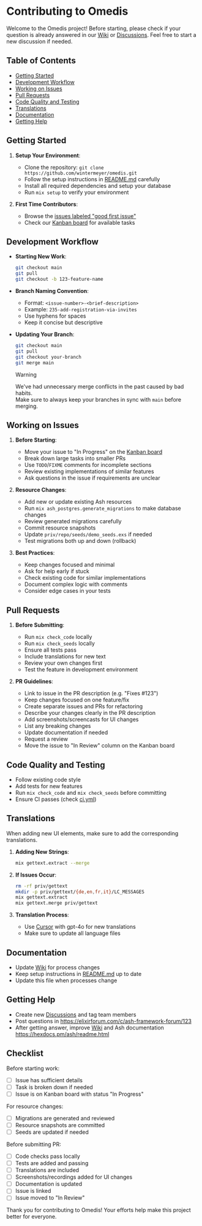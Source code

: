 # Contributing to Omedis

Welcome to the Omedis project! Before starting, please check if your question is already answered in our [Wiki](https://github.com/wintermeyer/omedis/wiki) or [Discussions](https://github.com/wintermeyer/omedis/discussions). Feel free to start a new discussion if needed.

## Table of Contents

- [Getting Started](#getting-started)
- [Development Workflow](#development-workflow)
- [Working on Issues](#working-on-issues)
- [Pull Requests](#pull-requests)
- [Code Quality and Testing](#code-quality-and-testing)
- [Translations](#translations)
- [Documentation](#documentation)
- [Getting Help](#getting-help)

## Getting Started

1. **Setup Your Environment**:
   - Clone the repository: `git clone https://github.com/wintermeyer/omedis.git`
   - Follow the setup instructions in [README.md](README.md) carefully
   - Install all required dependencies and setup your database
   - Run `mix setup` to verify your environment

2. **First Time Contributors**:
   - Browse the [issues labeled "good first issue"](https://github.com/wintermeyer/omedis/issues?q=is%3Aissue+is%3Aopen+label%3A%22good+first+issue%22)
   - Check our [Kanban board](https://github.com/users/wintermeyer/projects/1) for available tasks

## Development Workflow

- **Starting New Work**:
   ```bash
   git checkout main
   git pull
   git checkout -b 123-feature-name
   ```

- **Branch Naming Convention**:
   - Format: `<issue-number>-<brief-description>`
   - Example: `235-add-registration-via-invites`
   - Use hyphens for spaces
   - Keep it concise but descriptive

- **Updating Your Branch**:
   ```bash
   git checkout main
   git pull
   git checkout your-branch
   git merge main
   ```

   > [!WARNING]
   > We've had unnecessary merge conflicts in the past caused by bad habits.  
   > Make sure to always keep your branches in sync with `main` before merging.

## Working on Issues

1. **Before Starting**:
   - Move your issue to "In Progress" on the [Kanban board](https://github.com/users/wintermeyer/projects/1)
   - Break down large tasks into smaller PRs
   - Use `TODO`/`FIXME` comments for incomplete sections
   - Review existing implementations of similar features
   - Ask questions in the issue if requirements are unclear

2. **Resource Changes**:
   - Add new or update existing Ash resources
   - Run `mix ash_postgres.generate_migrations` to make database changes
   - Review generated migrations carefully
   - Commit resource snapshots
   - Update `priv/repo/seeds/demo_seeds.exs` if needed
   - Test migrations both up and down (rollback)

3. **Best Practices**:
   - Keep changes focused and minimal
   - Ask for help early if stuck
   - Check existing code for similar implementations
   - Document complex logic with comments
   - Consider edge cases in your tests

## Pull Requests

1. **Before Submitting**:
   - Run `mix check_code` locally
   - Run `mix check_seeds` locally
   - Ensure all tests pass
   - Include translations for new text
   - Review your own changes first
   - Test the feature in development environment

2. **PR Guidelines**:
   - Link to issue in the PR description (e.g. "Fixes #123")
   - Keep changes focused on one feature/fix
   - Create separate issues and PRs for refactoring
   - Describe your changes clearly in the PR description
   - Add screenshots/screencasts for UI changes
   - List any breaking changes
   - Update documentation if needed
   - Request a review
   - Move the issue to "In Review" column on the Kanban board

## Code Quality and Testing

- Follow existing code style
- Add tests for new features
- Run `mix check_code` and `mix check_seeds` before committing
- Ensure CI passes (check [ci.yml](.github/workflows/ci.yml))

## Translations

When adding new UI elements, make sure to add the corresponding translations.

1. **Adding New Strings**:
   ```bash
   mix gettext.extract --merge
   ```

2. **If Issues Occur**:
   ```bash
   rm -rf priv/gettext
   mkdir -p priv/gettext/{de,en,fr,it}/LC_MESSAGES
   mix gettext.extract
   mix gettext.merge priv/gettext
   ```

3. **Translation Process**:
   - Use [Cursor](https://www.cursor.com) with gpt-4o for new translations
   - Make sure to update all language files

## Documentation

- Update [Wiki](https://github.com/wintermeyer/omedis/wiki) for process changes
- Keep setup instructions in [README.md](README.md) up to date
- Update this file when processes change

## Getting Help

- Create new [Discussions](https://github.com/wintermeyer/omedis/discussions) and tag team members
- Post questions in https://elixirforum.com/c/ash-framework-forum/123
- After getting answer, improve [Wiki](https://github.com/wintermeyer/omedis/wiki) and Ash documentation https://hexdocs.pm/ash/readme.html

## Checklist

Before starting work:
- [ ] Issue has sufficient details
- [ ] Task is broken down if needed
- [ ] Issue is on Kanban board with status "In Progress"

For resource changes:
- [ ] Migrations are generated and reviewed
- [ ] Resource snapshots are committed
- [ ] Seeds are updated if needed

Before submitting PR:
- [ ] Code checks pass locally
- [ ] Tests are added and passing
- [ ] Translations are included
- [ ] Screenshots/recordings added for UI changes
- [ ] Documentation is updated
- [ ] Issue is linked
- [ ] Issue moved to "In Review"

Thank you for contributing to Omedis! Your efforts help make this project better for everyone.
